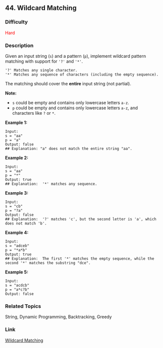 ## 44. Wildcard Matching
### Difficulty

 <font color=red>Hard</font>

### Description

Given an input string (`s`) and a pattern (`p`), implement wildcard pattern
matching with support for `'?'` and `'*'`.
            '?' Matches any single character.    '*' Matches any sequence of characters (including the empty sequence).    

The matching should cover the **entire** input string (not partial).

**Note:**

  * `s` could be empty and contains only lowercase letters `a-z`.
  * `p` could be empty and contains only lowercase letters `a-z`, and characters like `?` or `*`.

**Example 1:**
            Input:    s = "aa"    p = "a"    Output: false    ## Explanation: "a" does not match the entire string "aa".    

**Example 2:**
            Input:    s = "aa"    p = "*"    Output: true    ## Explanation:  '*' matches any sequence.    

**Example 3:**
            Input:    s = "cb"    p = "?a"    Output: false    ## Explanation:  '?' matches 'c', but the second letter is 'a', which does not match 'b'.    

**Example 4:**
            Input:    s = "adceb"    p = "*a*b"    Output: true    ## Explanation:  The first '*' matches the empty sequence, while the second '*' matches the substring "dce".    

**Example 5:**
            Input:    s = "acdcb"    p = "a*c?b"    Output: false    


### Related Topics

String, Dynamic Programming, Backtracking, Greedy


### Link
[Wildcard Matching](https://leetcode.com/problems/wildcard-matching)
